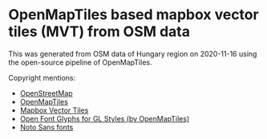 # OpenMapTiles based mapbox vector tiles (MVT) from OSM data

This was generated from OSM data of Hungary region on 2020-11-16 using the open-source pipeline of OpenMapTiles.

Copyright mentions:

- [OpenStreetMap](https://www.openstreetmap.org/copyright)
- [OpenMapTiles](https://github.com/openmaptiles/openmaptiles)
- [Mapbox Vector Tiles](https://docs.mapbox.com/vector-tiles/specification/)
- [Open Font Glyphs for GL Styles (by OpenMapTiles)](https://github.com/openmaptiles/fonts)
- [Noto Sans fonts](https://fonts.google.com/specimen/Noto+Sans)
